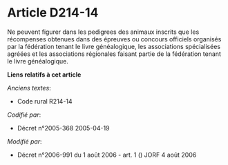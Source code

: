 # Article D214-14

Ne peuvent figurer dans les pedigrees des animaux inscrits que les récompenses obtenues dans des épreuves ou concours
officiels organisés par la fédération tenant le livre généalogique, les associations spécialisées agréées et les associations
régionales faisant partie de la fédération tenant le livre généalogique.

**Liens relatifs à cet article**

_Anciens textes_:

  - Code rural R214-14

_Codifié par_:

  - Décret n°2005-368 2005-04-19

_Modifié par_:

  - Décret n°2006-991 du 1 août 2006 - art. 1 () JORF 4 août 2006
